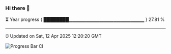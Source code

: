 ### Hi there 👋

⏳ Year progress { ████████▁▁▁▁▁▁▁▁▁▁▁▁▁▁▁▁▁▁▁▁▁▁ } 27.81 %

---

⏰ Updated on Sat, 12 Apr 2025 12:20:20 GMT

![Progress Bar CI](https://github.com/code-lakshay/GitHub-Actions-Demo/workflows/Progress%20Bar%20CI/badge.svg)
